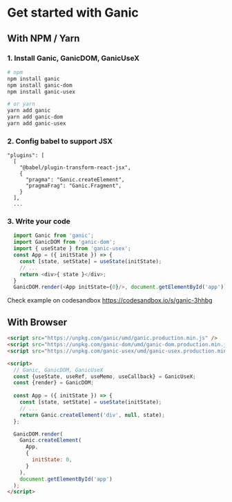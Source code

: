 # Get started with Ganic

## With NPM / Yarn
### 1. Install Ganic, GanicDOM, GanicUseX
```bash
# npm
npm install ganic
npm install ganic-dom
npm install ganic-usex

# or yarn
yarn add ganic
yarn add ganic-dom
yarn add ganic-usex
```
### 2. Config babel to support JSX
```.babelrc
"plugins": [
  [
    "@babel/plugin-transform-react-jsx",
    {
      "pragma": "Ganic.createElement",
      "pragmaFrag": "Ganic.Fragment",
    }
  ],
  ...
```
### 3. Write your code
```javascript
  import Ganic from 'ganic';
  import GanicDOM from 'ganic-dom';
  import { useState } from 'ganic-usex';
  const App = ({ initState }) => {
    const [state, setState] = useState(initState);
    // ...
    return <div>{ state }</div>;
  }
  GanicDOM.render(<App initState={0}/>, document.getElementById('app'));
```

Check example on codesandbox https://codesandbox.io/s/ganic-3hhbg

## With Browser
```html
<script src="https://unpkg.com/ganic/umd/ganic.production.min.js" />
<script src="https://unpkg.com/ganic-dom/umd/ganic-dom.production.min.js" />
<script src="https://unpkg.com/ganic-usex/umd/ganic-usex.production.min.js" />

<script>
  // Ganic, GanicDOM, GanicUseX
  const {useState, useRef, useMemo, useCallback} = GanicUseX;
  const {render} = GanicDOM;
  
  const App = ({ initState }) => {
    const [state, setState] = useState(initState);
    // ...
    return Ganic.createElement('div', null, state);
  };

  GanicDOM.render(
    Ganic.createElement(
      App,
      {
        initState: 0,
      }
    ),
    document.getElementById('app')
  );
</script>
```